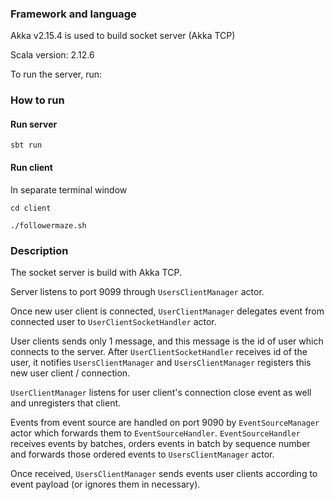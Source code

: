 ### Framework and language
Akka v2.15.4 is used to build socket server (Akka TCP)
 
Scala version: 2.12.6
 
To run the server, run:
 
### How to run 

#### Run server
`sbt run`

#### Run client
In separate terminal window

`cd client`

`./followermaze.sh`


### Description
The socket server is build with Akka TCP.

Server listens to port 9099 through `UsersClientManager` actor.


Once new user client is connected, `UserClientManager` delegates event from connected user
to `UserClientSocketHandler` actor.

User clients sends only 1 message, and this message is the id of user which connects to the server.
After `UserClientSocketHandler` receives id of the user, it notifies `UsersClientManager`
and `UsersClientManager` registers this new user client / connection.

`UserClientManager` listens for user client's connection close event as well and unregisters that 
client.


Events from event source are handled on port 9090 by `EventSourceManager` actor which forwards them
to `EventSourceHandler`.
`EventSourceHandler` receives events by batches, orders events in batch by sequence number and forwards those ordered events
to `UsersClientManager` actor.

Once received, `UsersClientManager` sends events user clients according to event payload (or ignores them in necessary).







